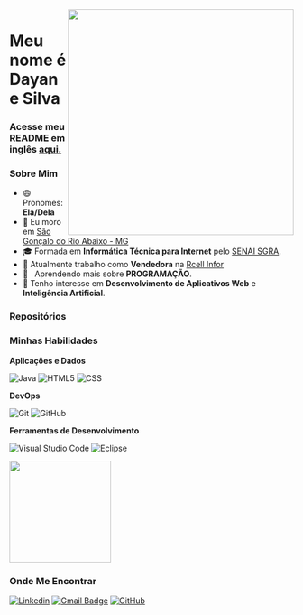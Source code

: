 <img src="https://raw.githubusercontent.com/MicaelliMedeiros/micaellimedeiros/master/image/computer-illustration.png" min-width="400px" max-width="400px" width="400px" align="right">


<h1>Meu nome é Dayane Silva</h1> 

<h3>Acesse meu README em inglês <a href="https://github.com/DayanevSilva">aqui.</a></h3> 

<h3>Sobre Mim</h3>

- 😄 Pronomes: **Ela/Dela**
- 📍 Eu moro em <a class="location" href="https://goo.gl/maps/VVC3UTfXGd6zx2ru7">São Gonçalo do Rio Abaixo - MG</a>
- 🎓 Formada em **Informática Técnica para Internet** pelo <a href="https://www.fiemg.com.br/senai/unidades/senai-sao-goncalo-do-rio-abaixo-cfp-jose-fernando-coura/">SENAI SGRA</a>.
- 💼 Atualmente trabalho como **Vendedora** na <a href="https://www.rcellinfor.com.br/">Rcell Infor</a>
- 🌱   Aprendendo mais sobre **PROGRAMAÇÃO**.
- 👀 Tenho interesse em **Desenvolvimento de Aplicativos Web** e **Inteligência Artificial**.

<h3>Repositórios</h3> 

<h3>Minhas Habilidades</h3>

**Aplicações e Dados**

![Java](https://img.shields.io/badge/-Java-333333?style=flat&logo=Java&logoColor=007396)
![HTML5](https://img.shields.io/badge/-HTML5-333333?style=flat&logo=HTML5)
![CSS](https://img.shields.io/badge/-CSS-333333?style=flat&logo=CSS3&logoColor=1572B6)

**DevOps**

![Git](https://img.shields.io/badge/-Git-333333?style=flat&logo=git)
![GitHub](https://img.shields.io/badge/-GitHub-333333?style=flat&logo=github)

**Ferramentas de Desenvolvimento**

![Visual Studio Code](https://img.shields.io/badge/-Visual%20Studio%20Code-333333?style=flat&logo=visual-studio-code&logoColor=007ACC)
![Eclipse](https://img.shields.io/badge/-Eclipse-333333?style=flat&logo=eclipse-ide&logoColor=2C2255)

<a href="https://github.com/DayanevSilva"> <img height="180em" src="https://github-readme-stats.vercel.app/api?username=DayanevSilva&theme=transparent&show_icons=true" /> 
</a> 

<h3>Onde Me Encontrar</h3>

[![Linkedin](https://img.shields.io/badge/-DayaneSilva-blue?style=flat-square&logo=Linkedin&logoColor=white&link=https://www.linkedin.com/in/dayane-silva-2034a5219/)](https://www.linkedin.com/in/dayane-silva-2034a5219/)
[![Gmail Badge](https://img.shields.io/badge/-Dayanevcarmo.s@email.com-006bed?style=flat-square&logo=Gmail&logoColor=white&link=mailto:Dayanevcarmo.s@gmail.com)](mailto:Dayanevcarmo.s@gmail.com)
[![GitHub](https://img.shields.io/github/followers/DayanevSilva?label=follow&style=social)](https://github.com/DayanevSilva)



